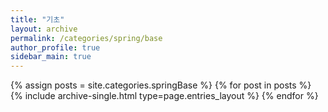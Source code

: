 ```yaml
---
title: "기초"
layout: archive
permalink: /categories/spring/base
author_profile: true
sidebar_main: true
---
```


{% assign posts = site.categories.springBase %}
{% for post in posts %} {% include archive-single.html type=page.entries_layout %}
{% endfor %}
